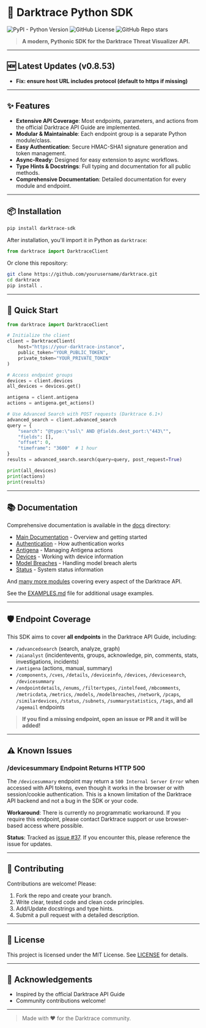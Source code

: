 
# 🚀 Darktrace Python SDK

![PyPI - Python Version](https://img.shields.io/pypi/pyversions/darktrace-sdk)
![GitHub License](https://img.shields.io/github/license/LegendEvent/darktrace-sdk)
![GitHub Repo stars](https://img.shields.io/github/stars/LegendEvent/darktrace-sdk?style=social)


> **A modern, Pythonic SDK for the Darktrace Threat Visualizer API.**


---


## 🆕 Latest Updates (v0.8.53)

- **Fix: ensure host URL includes protocol (default to https if missing)**

---


## ✨ Features

- **Extensive API Coverage**: Most endpoints, parameters, and actions from the official Darktrace API Guide are implemented.
- **Modular & Maintainable**: Each endpoint group is a separate Python module/class.
- **Easy Authentication**: Secure HMAC-SHA1 signature generation and token management.
- **Async-Ready**: Designed for easy extension to async workflows.
- **Type Hints & Docstrings**: Full typing and documentation for all public methods.
- **Comprehensive Documentation**: Detailed documentation for every module and endpoint.

---

## 📦 Installation

```bash
pip install darktrace-sdk
```

After installation, you'll import it in Python as `darktrace`:

```python
from darktrace import DarktraceClient
```

Or clone this repository:

```bash
git clone https://github.com/yourusername/darktrace.git
cd darktrace
pip install .
```

---

## 🚦 Quick Start

```python
from darktrace import DarktraceClient

# Initialize the client
client = DarktraceClient(
    host="https://your-darktrace-instance",
    public_token="YOUR_PUBLIC_TOKEN",
    private_token="YOUR_PRIVATE_TOKEN"
)

# Access endpoint groups
devices = client.devices
all_devices = devices.get()

antigena = client.antigena
actions = antigena.get_actions()

# Use Advanced Search with POST requests (Darktrace 6.1+)
advanced_search = client.advanced_search
query = {
    "search": "@type:\"ssl\" AND @fields.dest_port:\"443\"",
    "fields": [],
    "offset": 0,
    "timeframe": "3600"  # 1 hour
}
results = advanced_search.search(query=query, post_request=True)

print(all_devices)
print(actions)
print(results)
```

---

## 📚 Documentation

Comprehensive documentation is available in the [docs](docs/) directory:

- [Main Documentation](docs/README.md) - Overview and getting started
- [Authentication](docs/modules/auth.md) - How authentication works
- [Antigena](docs/modules/antigena.md) - Managing Antigena actions
- [Devices](docs/modules/devices.md) - Working with device information
- [Model Breaches](docs/modules/breaches.md) - Handling model breach alerts
- [Status](docs/modules/status.md) - System status information

And [many more modules](docs/modules/) covering every aspect of the Darktrace API.

See the [EXAMPLES.md](EXAMPLES.md) file for additional usage examples.

---


## 🛡️ Endpoint Coverage

This SDK aims to cover **all endpoints** in the Darktrace API Guide, including:

- `/advancedsearch` (search, analyze, graph)
- `/aianalyst` (incidentevents, groups, acknowledge, pin, comments, stats, investigations, incidents)
- `/antigena` (actions, manual, summary)
- `/components`, `/cves`, `/details`, `/deviceinfo`, `/devices`, `/devicesearch`, `/devicesummary`
- `/endpointdetails`, `/enums`, `/filtertypes`, `/intelfeed`, `/mbcomments`, `/metricdata`, `/metrics`, `/models`, `/modelbreaches`, `/network`, `/pcaps`, `/similardevices`, `/status`, `/subnets`, `/summarystatistics`, `/tags`, and all `/agemail` endpoints


> **If you find a missing endpoint, open an issue or PR and it will be added!**

---

## ⚠️ Known Issues

### /devicesummary Endpoint Returns HTTP 500
The `/devicesummary` endpoint may return a `500 Internal Server Error` when accessed with API tokens, even though it works in the browser or with session/cookie authentication. This is a known limitation of the Darktrace API backend and not a bug in the SDK or your code.

**Workaround**: There is currently no programmatic workaround. If you require this endpoint, please contact Darktrace support or use browser-based access where possible.

**Status**: Tracked as [issue #37](https://github.com/LegendEvent/darktrace-sdk/issues/37). If you encounter this, please reference the issue for updates.

---

## 📝 Contributing

Contributions are welcome! Please:

1. Fork the repo and create your branch.
2. Write clear, tested code and clean code principles.
3. Add/Update docstrings and type hints.
4. Submit a pull request with a detailed description.

---

## 📄 License

This project is licensed under the MIT License. See [LICENSE](LICENSE) for details.

---

## 🙏 Acknowledgements

- Inspired by the official Darktrace API Guide
- Community contributions welcome!

---

> Made with ❤️ for the Darktrace community.
